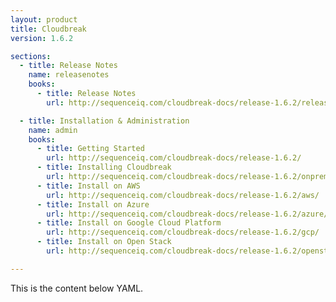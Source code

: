 ```yaml
---
layout: product
title: Cloudbreak
version: 1.6.2

sections:
  - title: Release Notes
    name: releasenotes
    books:
      - title: Release Notes
        url: http://sequenceiq.com/cloudbreak-docs/release-1.6.2/releasenotes/

  - title: Installation & Administration
    name: admin
    books:
      - title: Getting Started
        url: http://sequenceiq.com/cloudbreak-docs/release-1.6.2/
      - title: Installing Cloudbreak
        url: http://sequenceiq.com/cloudbreak-docs/release-1.6.2/onprem/
      - title: Install on AWS
        url: http://sequenceiq.com/cloudbreak-docs/release-1.6.2/aws/
      - title: Install on Azure
        url: http://sequenceiq.com/cloudbreak-docs/release-1.6.2/azure/
      - title: Install on Google Cloud Platform
        url: http://sequenceiq.com/cloudbreak-docs/release-1.6.2/gcp/
      - title: Install on Open Stack
        url: http://sequenceiq.com/cloudbreak-docs/release-1.6.2/openstack/

---
```


This is the content below YAML.
